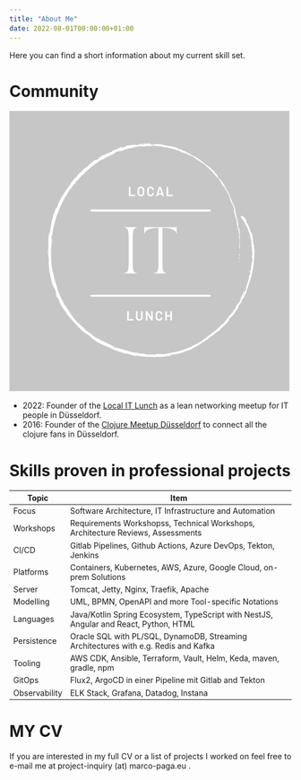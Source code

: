 ```yaml
---
title: "About Me"
date: 2022-08-01T00:00:00+01:00
---
```


Here you can find a short information about my current skill set.

# Community
![Local IT Lunch Logo](/images/Logo_IT_Lunch.png)

- 2022: Founder of the [Local IT Lunch](https://www.meetup.com/de-DE/local-it-lunch/) as a lean networking meetup for IT people in Düsseldorf.
- 2016: Founder of the [Clojure Meetup Düsseldorf](https://www.meetup.com/de-DE/clojure-duesseldorf/) to connect all the clojure fans in Düsseldorf.

# Skills proven in professional projects

| Topic | Item |
|-------|------|
| Focus | Software Architecture, IT Infrastructure and Automation |
| Workshops | Requirements Workshopss, Technical Workshops, Architecture Reviews, Assessments |
| CI/CD | Gitlab Pipelines, Github Actions, Azure DevOps, Tekton, Jenkins |
| Platforms | Containers, Kubernetes, AWS, Azure, Google Cloud, on-prem Solutions |
| Server | Tomcat, Jetty, Nginx, Traefik, Apache |
| Modelling | UML, BPMN, OpenAPI and more Tool-specific Notations |
| Languages | Java/Kotlin Spring Ecosystem, TypeScript with NestJS, Angular and React, Python, HTML |
| Persistence | Oracle SQL with PL/SQL, DynamoDB, Streaming Architectures with e.g. Redis and Kafka |
| Tooling | AWS CDK, Ansible, Terraform, Vault, Helm, Keda, maven, gradle, npm |
| GitOps | Flux2, ArgoCD in einer Pipeline mit Gitlab and Tekton |
| Observability | ELK Stack, Grafana, Datadog, Instana |

# MY CV

If you are interested in my full CV or a list of projects I worked on feel free to e-mail me at project-inquiry (at) marco-paga.eu .